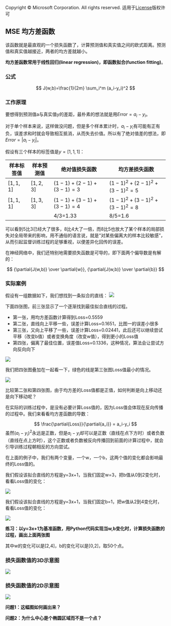 Copyright © Microsoft Corporation. All rights reserved.
  适用于[License](https://github.com/Microsoft/ai-edu/blob/master/LICENSE.md)版权许可

## MSE 均方差函数
    
  该函数就是最直观的一个损失函数了，计算预测值和真实值之间的欧式距离。预测值和真实值越接近，两者的均方差就越小。
  
  **均方差函数常用于线性回归(linear regression)，即函数拟合(function fitting)**。
### 公式

$$
J(w,b)=\frac{1}{2m} \sum_i^m (a_i-y_i)^2
$$

### 工作原理

要想得到预测值a与真实值y的差距，最朴素的想法就是用$Error=a_i-y_i$。

对于单个样本来说，这样做没问题，但是多个样本累计时，$a_i-y_i$有可能有正有负，误差求和时就会导致相互抵消，从而失去价值。所以有了绝对值差的想法，即$Error=|a_i-y_i|$。

假设有三个样本的标签值是$y=[1,1,1]$：

|样本标签值|样本预测值|绝对值损失函数|均方差损失函数|
|------|------|------|------|
|$[1,1,1]$|$[1,2,3]$|$(1-1)+(2-1)+(3-1)=3$|$(1-1)^2+(2-1)^2+(3-1)^2=5$|
|$[1,1,1]$|$[1,3,3]$|$(1-1)+(3-1)+(3-1)=4$|$(1-1)^2+(3-1)^2+(3-1)^2=8$|
|||4/3=1.33|8/5=1.6|

可以看到5比3已经大了很多，8比4大了一倍，而8比5也放大了某个样本的局部损失对全局带来的影响，用不通俗的语言说，就是“对某些偏离大的样本比较敏感”，从而引起监督训练过程的足够重视，以便差异化回传的误差。

在神经网络中，我们还特别地需要损失函数是可导的，即下面两个偏导数是有解的：

$$
{\partial{J(w,b)} \over \partial{w}}, {\partial{J(w,b)} \over \partial{b}}
$$

### 实际案例

假设有一组数据如下，我们想找到一条拟合的直线：
<img src=".\Images\3\mse1.png"/>

下面四张图，前三张显示了一个逐渐找到最佳拟合直线的过程。
- 第一张，用均方差函数计算得到Loss=0.5559
- 第二张，直线向上平移一些，误差计算Loss=0.1651，比图一的误差小很多
- 第三张，又向上平移了一些，误差计算Loss=0.02441，此后还可以继续尝试平移（改变b值）或者变换角度（改变w值），得到更小的Loss值
- 第四张，偏离了最佳位置，误差值Loss=0.1336，这种情况，算法会让尝试方向反向向下

<img src=".\Images\3\mse2.png"/>

我们把四张图叠加在一起看一下，绿色的线是第三张图Loss值最小的情况。

<img src=".\Images\3\mse3.png"/>

比较第二张和第四张图，由于均方差的Loss值都是正值，如何判断是向上移动还是向下移动呢？

在实际的训练过程中，是没有必要计算Loss值的，因为Loss值会体现在反向传播的过程中。我们来看看均方差函数的导数：

$$
\frac{\partial{Loss}}{\partial{a_i}} = a_i-y_i
$$
虽然$(a_i-y_i)^2$永远是正数，但是$a_i-y_i$却可以是正数（直线在点下方时）或者负数（直线在点上方时），这个正数或者负数被反向传播回到前面的计算过程中，就会引导训练过程朝相反的方向尝试。


在上面的例子中，我们有两个变量，一个w，一个b，这两个值的变化都会影响最终的Loss值的。

我们假设该拟合直线的方程是y=3x+1，当我们固定w=3，把b值从0到2变化时，看看Loss值的变化：

<img src="./Images/3/LossWithB.png"/>

我们假设该拟合直线的方程是y=3x+1，当我们固定b=1，把w值从2到4变化时，看看Loss值的变化：

<img src="./Images/3/LossWithW.png"/>


**练习：以y=3x+1为基准函数，用Python代码实现当w,b变化时，计算损失函数的过程，画出上面两张图**

其中w的变化可以是[2,4]，b的变化可以是[0,2]，取50个点。

### 损失函数值的3D示意图

<img src="./Images/3/lossfunction3d.png"/>

### 损失函数值的2D示意图

<img src="./Images/3/lossfunction2d.png"/>

**问题1：这幅图如何画出来？**

**问题2：为什么中心是个椭圆区域而不是一个点？**

